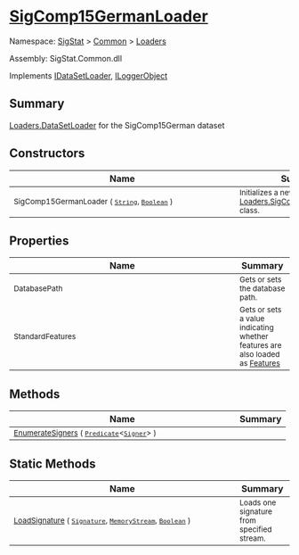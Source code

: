 # [SigComp15GermanLoader](./SigComp15GermanLoader.md)

Namespace: [SigStat]() > [Common](./../README.md) > [Loaders](./README.md)

Assembly: SigStat.Common.dll

Implements [IDataSetLoader](./IDataSetLoader.md), [ILoggerObject](./../ILoggerObject.md)

## Summary
[Loaders.DataSetLoader](https://github.com/hargitomi97/sigstat/blob/master/docs/md/SigStat/Common/Loaders/DataSetLoader.md) for the SigComp15German dataset

## Constructors

| Name | Summary | 
| --- | --- | 
| <div style ="width:390px"><sub>SigComp15GermanLoader ( [`String`](https://docs.microsoft.com/en-us/dotnet/api/System.String), [`Boolean`](https://docs.microsoft.com/en-us/dotnet/api/System.Boolean) )</sub></div>| <sub>Initializes a new instance of the [Loaders.SigComp15GermanLoader](https://github.com/hargitomi97/sigstat/blob/master/docs/md/SigStat/Common/Loaders/SigComp15GermanLoader.md) class.</sub></div>| <br>


## Properties

| Name | Summary | 
| --- | --- | 
| <div style ="width:390px"><sub>DatabasePath</sub></div>| <sub>Gets or sets the database path.</sub></div>| <br>
| <div style ="width:390px"><sub>StandardFeatures</sub></div>| <sub>Gets or sets a value indicating whether features are also loaded as [Features](https://github.com/hargitomi97/sigstat/blob/master/docs/md/SigStat/Common/Features.md)</sub></div>| <br>


## Methods

| Name | Summary | 
| --- | --- | 
| <div style ="width:390px"><sub>[EnumerateSigners](./Methods/SigComp15GermanLoader-100663923.md) ( [`Predicate`](https://docs.microsoft.com/en-us/dotnet/api/System.Predicate-1)\<[`Signer`](./../Signer.md)> )</sub></div>| <sub></sub></div>| <br>


## Static Methods

| Name | Summary | 
| --- | --- | 
| <div style ="width:390px"><sub>[LoadSignature](./Methods/SigComp15GermanLoader-100663924.md) ( [`Signature`](./../Signature.md), [`MemoryStream`](https://docs.microsoft.com/en-us/dotnet/api/System.IO.MemoryStream), [`Boolean`](https://docs.microsoft.com/en-us/dotnet/api/System.Boolean) )</sub></div>| <sub>Loads one signature from specified stream.</sub></div>| <br>


